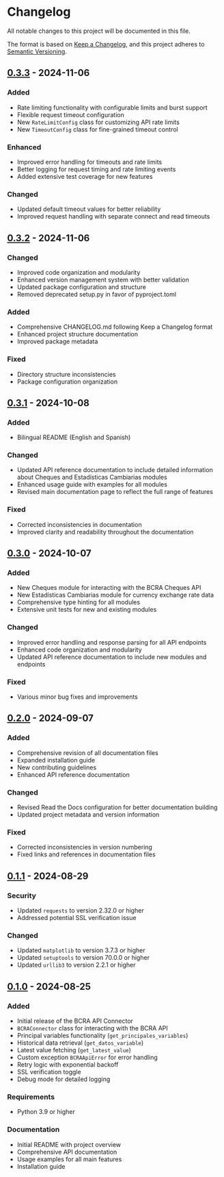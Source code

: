 # Changelog

All notable changes to this project will be documented in this file.

The format is based on [Keep a Changelog](https://keepachangelog.com/en/1.0.0/),
and this project adheres to [Semantic Versioning](https://semver.org/spec/v2.0.0.html).

## [0.3.3] - 2024-11-06

### Added
- Rate limiting functionality with configurable limits and burst support
- Flexible request timeout configuration
- New `RateLimitConfig` class for customizing API rate limits
- New `TimeoutConfig` class for fine-grained timeout control

### Enhanced
- Improved error handling for timeouts and rate limits
- Better logging for request timing and rate limiting events
- Added extensive test coverage for new features

### Changed
- Updated default timeout values for better reliability
- Improved request handling with separate connect and read timeouts

## [0.3.2] - 2024-11-06

### Changed
- Improved code organization and modularity
- Enhanced version management system with better validation
- Updated package configuration and structure
- Removed deprecated setup.py in favor of pyproject.toml

### Added
- Comprehensive CHANGELOG.md following Keep a Changelog format
- Enhanced project structure documentation
- Improved package metadata

### Fixed
- Directory structure inconsistencies
- Package configuration organization

## [0.3.1] - 2024-10-08

### Added
- Bilingual README (English and Spanish)

### Changed
- Updated API reference documentation to include detailed information about Cheques and Estadísticas Cambiarias modules
- Enhanced usage guide with examples for all modules
- Revised main documentation page to reflect the full range of features

### Fixed
- Corrected inconsistencies in documentation
- Improved clarity and readability throughout the documentation

## [0.3.0] - 2024-10-07

### Added
- New Cheques module for interacting with the BCRA Cheques API
- New Estadísticas Cambiarias module for currency exchange rate data
- Comprehensive type hinting for all modules
- Extensive unit tests for new and existing modules

### Changed
- Improved error handling and response parsing for all API endpoints
- Enhanced code organization and modularity
- Updated API reference documentation to include new modules and endpoints

### Fixed
- Various minor bug fixes and improvements

## [0.2.0] - 2024-09-07

### Added
- Comprehensive revision of all documentation files
- Expanded installation guide
- New contributing guidelines
- Enhanced API reference documentation

### Changed
- Revised Read the Docs configuration for better documentation building
- Updated project metadata and version information

### Fixed
- Corrected inconsistencies in version numbering
- Fixed links and references in documentation files

## [0.1.1] - 2024-08-29

### Security
- Updated `requests` to version 2.32.0 or higher
- Addressed potential SSL verification issue

### Changed
- Updated `matplotlib` to version 3.7.3 or higher
- Updated `setuptools` to version 70.0.0 or higher
- Updated `urllib3` to version 2.2.1 or higher

## [0.1.0] - 2024-08-25

### Added
- Initial release of the BCRA API Connector
- `BCRAConnector` class for interacting with the BCRA API
- Principal variables functionality (`get_principales_variables`)
- Historical data retrieval (`get_datos_variable`)
- Latest value fetching (`get_latest_value`)
- Custom exception `BCRAApiError` for error handling
- Retry logic with exponential backoff
- SSL verification toggle
- Debug mode for detailed logging

### Requirements
- Python 3.9 or higher

### Documentation
- Initial README with project overview
- Comprehensive API documentation
- Usage examples for all main features
- Installation guide


[0.3.3]: https://github.com/PPeitsch/bcra-connector/compare/v0.3.2...v0.3.3
[0.3.2]: https://github.com/PPeitsch/bcra-connector/compare/v0.3.1...v0.3.2
[0.3.1]: https://github.com/PPeitsch/bcra-connector/compare/v0.3.0...v0.3.1
[0.3.0]: https://github.com/PPeitsch/bcra-connector/compare/v0.2.0...v0.3.0
[0.2.0]: https://github.com/PPeitsch/bcra-connector/compare/v0.1.1...v0.2.0
[0.1.1]: https://github.com/PPeitsch/bcra-connector/compare/v0.1.0...v0.1.1
[0.1.0]: https://github.com/PPeitsch/bcra-connector/releases/tag/v0.1.0